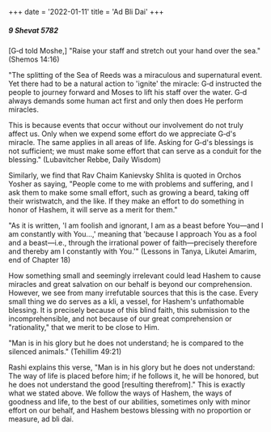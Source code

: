 +++
date = '2022-01-11'
title = 'Ad Bli Dai'
+++

##### 9 Shevat 5782

[G‑d told Moshe,] "Raise your staff and stretch out your hand over the sea." (Shemos 14:16)

"The splitting of the Sea of Reeds was a miraculous and supernatural event. Yet there had to be a natural action to 'ignite' the miracle: G‑d instructed the people to journey forward and Moses to lift his staff over the water. G‑d always demands some human act first and only then does He perform miracles.

This is because events that occur without our involvement do not truly affect us. Only when we expend some effort do we appreciate G‑d's miracle. The same applies in all areas of life. Asking for G‑d's blessings is not sufficient; we must make some effort that can serve as a conduit for the blessing." (Lubavitcher Rebbe, Daily Wisdom)

Similarly, we find that Rav Chaim Kanievsky Shlita is quoted in Orchos Yosher as saying, "People come to me with problems and suffering, and I ask them to make some small effort, such as growing a beard, taking off their wristwatch, and the like. If they make an effort to do something in honor of Hashem, it will serve as a merit for them."

"As it is written, 'I am foolish and ignorant, I am as a beast before You—and I am constantly with You...,' meaning that 'because I approach You as a fool and a beast—i.e., through the irrational power of faith—precisely therefore and thereby am I constantly with You.'" (Lessons in Tanya, Likutei Amarim, end of Chapter 18)

How something small and seemingly irrelevant could lead Hashem to cause miracles and great salvation on our behalf is beyond our comprehension. However, we see from many irrefutable sources that this is the case. Every small thing we do serves as a kli, a vessel, for Hashem's unfathomable blessing. It is precisely because of this blind faith, this submission to the incomprehensible, and not because of our great comprehension or "rationality," that we merit to be close to Him.

"Man is in his glory but he does not understand; he is compared to the silenced animals."  (Tehillim 49:21)

Rashi explains this verse, "Man is in his glory but he does not understand: The way of life is placed before him; if he follows it, he will be honored, but he does not understand the good [resulting therefrom]." This is exactly what we stated above. We follow the ways of Hashem, the ways of goodness and life, to the best of our abilities, sometimes only with minor effort on our behalf, and Hashem bestows blessing with no proportion or measure, ad bli dai.

